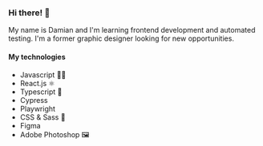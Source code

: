 ### Hi there! 👋

My name is Damian and I'm learning frontend development and automated testing.
I'm a former graphic designer looking for new opportunities.

#### My technologies

- Javascript 👨‍💻
- React.js ⚛
- Typescript 🔢
- Cypress
- Playwright
- CSS & Sass 🎨
- Figma
- Adobe Photoshop 🖼

<!--
**vvatom/vvatom** is a ✨ _special_ ✨ repository because its `README.md` (this file) appears on your GitHub profile.

Here are some ideas to get you started:

- 🔭 I’m currently working on ...
- 🌱 I’m currently learning ...
- 👯 I’m looking to collaborate on ...
- 🤔 I’m looking for help with ...
- 💬 Ask me about ...
- 📫 How to reach me: ...
- 😄 Pronouns: ...
- ⚡ Fun fact: ...
-->
